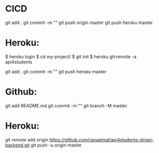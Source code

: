 # CICD
git add .
git commit -m ""
git push origin master
git push heroku master

# #########################################################
# Heroku:
$ heroku login
$ cd my-project/
$ git init
$ heroku git:remote -a api4students

git add .
git commit -m ""
git push heroku master
# #########################################################
# Github:
git add README.md
git commit -m ""
git branch -M master

# Heroku:
git remote add origin https://github.com/ranaajmal/api4students-strapi-backend.git
git push -u origin master